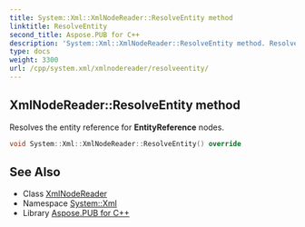 ```yaml
---
title: System::Xml::XmlNodeReader::ResolveEntity method
linktitle: ResolveEntity
second_title: Aspose.PUB for C++
description: 'System::Xml::XmlNodeReader::ResolveEntity method. Resolves the entity reference for EntityReference nodes in C++.'
type: docs
weight: 3300
url: /cpp/system.xml/xmlnodereader/resolveentity/
---
```

## XmlNodeReader::ResolveEntity method


Resolves the entity reference for **EntityReference** nodes.

```cpp
void System::Xml::XmlNodeReader::ResolveEntity() override
```


## See Also

* Class [XmlNodeReader](../)
* Namespace [System::Xml](../../)
* Library [Aspose.PUB for C++](../../../)
